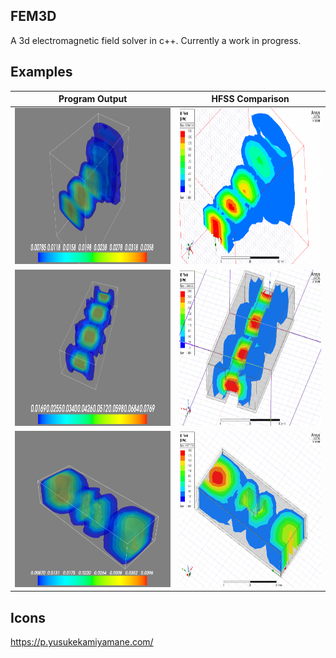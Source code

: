 ## FEM3D
A 3d electromagnetic field solver in c++. Currently a work in progress.

## Examples
| Program Output  | HFSS Comparison |
| ------------- | ------------- |
| <img src='examples/photos/Horn Example.png' height='250' > | <img src='examples/photos/Horn Example HFSS.png' height='250'> |
| <img src='examples/photos/Ridged Waveguide Example.png' height='250'> | <img src='examples/photos/Ridged Waveguide Example HFSS.png' height='250'> |
| <img src='examples/photos/Waveguide with Obstacle.png' height='250'> | <img src='examples/photos/Waveguide with Obstacle HFSS.png' height='250'> |


## Icons
https://p.yusukekamiyamane.com/